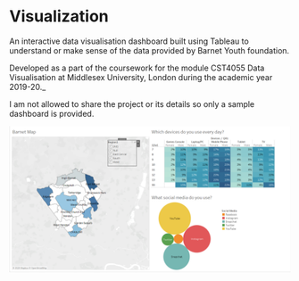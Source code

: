 # Visualization
An interactive data visualisation dashboard built using Tableau to understand or make sense of the data provided by Barnet Youth foundation.

Developed as a part of the coursework for the module CST4055 Data Visualisation at Middlesex University, London during the academic year 2019-20._

I am not allowed to share the project or its details so only a sample dashboard is provided.

![SAMPLE](Dashboard.PNG)
